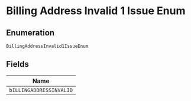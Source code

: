 
# Billing Address Invalid 1 Issue Enum

## Enumeration

`BillingAddressInvalid1IssueEnum`

## Fields

| Name |
|  --- |
| `bILLINGADDRESSINVALID` |

